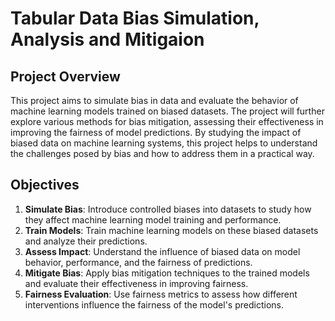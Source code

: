 # Tabular Data Bias Simulation, Analysis and Mitigaion

## Project Overview

This project aims to simulate bias in data and evaluate the behavior of machine learning models trained on biased datasets. The project will further explore various methods for bias mitigation, assessing their effectiveness in improving the fairness of model predictions. By studying the impact of biased data on machine learning systems, this project helps to understand the challenges posed by bias and how to address them in a practical way.

## Objectives

1. **Simulate Bias**: Introduce controlled biases into datasets to study how they affect machine learning model training and performance.
2. **Train Models**: Train machine learning models on these biased datasets and analyze their predictions.
3. **Assess Impact**: Understand the influence of biased data on model behavior, performance, and the fairness of predictions.
4. **Mitigate Bias**: Apply bias mitigation techniques to the trained models and evaluate their effectiveness in improving fairness.
5. **Fairness Evaluation**: Use fairness metrics to assess how different interventions influence the fairness of the model's predictions.
